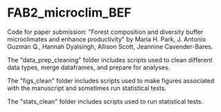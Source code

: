 # FAB2_microclim_BEF
Code for paper submission: "Forest composition and diversity buffer microclimates and enhance productivity" by Maria H. Park, J. Antonio Guzmán Q., Hannah Dyalsingh, Allison Scott, Jeannine Cavender-Bares.

The "data_prep_cleaning" folder includes scripts used to clean different data types, merge dataframes, and prepare for analyses.

The "figs_clean" folder includes scripts used to make figures associated with the manuscript and sometimes run statistical tests.

The "stats_clean" folder includes scripts used to run statistical tests.
